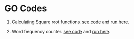 # GO Codes

1. Calculating Square root functions. [see code](https://github.com/samihan25/GO-Codes/blob/master/calculate%20square%20root%20without%20build%20in%20function.go) and [run here](https://play.golang.org/p/zGCm1CVcfDf).

2. Word frequency counter. [see code](https://github.com/samihan25/GO-Codes/blob/master/word%20frequency%20counter%20using%20maps.go) and [run here](https://play.golang.org/p/V5iuzeGjjuk).
